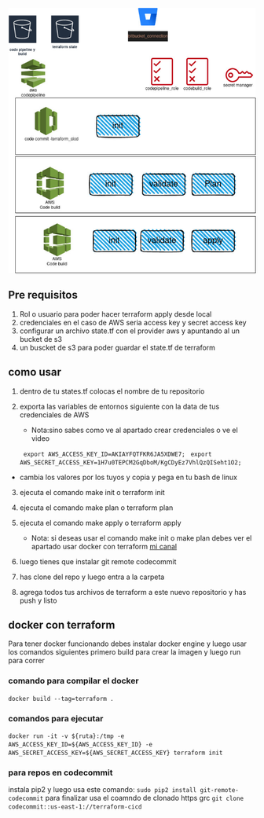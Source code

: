 
![infra](infra.jpg)


## Pre requisitos
1. Rol o usuario para poder hacer terraform apply desde local
2. credenciales en el caso de AWS seria access key y secret access key
3. configurar un archivo state.tf con el provider aws y apuntando al un bucket de s3
4. un buscket de s3 para poder guardar el state.tf de terraform 

## como usar
1. dentro de tu states.tf colocas el nombre de tu repositorio 
2. exporta las variables de entornos siguiente con la data de tus credenciales de AWS 
    - Nota:sino sabes como ve al apartado crear credenciales o ve el video 
   
    ``` export AWS_ACCESS_KEY_ID=AKIAYFQTFKR6JA5XDWE7;```
    ``` export AWS_SECRET_ACCESS_KEY=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;``` 

 - cambia los valores por los tuyos y copia y pega en tu bash de linux 
3. ejecuta el comando make init o terraform init
4. ejecuta el comando make plan o terraform plan
5. ejecuta el comando make apply    o terraform apply
     - Nota: si deseas usar el comando make init o make plan debes ver el apartado usar docker con terraform
[mi canal](https://www.youtube.com/channel/UCfJ67eVA7DkKbbIF5ceJDMA)

6. luego tienes que instalar git remote codecommit 
7. has clone del repo y luego entra a la carpeta
8. agrega todos tus archivos de terraform a este nuevo repositorio y has push y listo



## docker con terraform

Para tener docker funcionando debes instalar docker engine y luego usar los comandos siguientes primero build para crear la imagen y luego run para correr

### comando para compilar el docker 
```docker build --tag=terraform .```

### comandos para ejecutar 
```docker run -it -v ${ruta}:/tmp -e AWS_ACCESS_KEY_ID=${AWS_ACCESS_KEY_ID} -e AWS_SECRET_ACCESS_KEY=${AWS_SECRET_ACCESS_KEY} terraform init```

### para repos en codecommit 
instala pip2
y luego usa este comando:
```sudo pip2 install git-remote-codecommit```
para finalizar usa el coamndo de clonado https grc
```git clone codecommit::us-east-1://terraform-cicd```